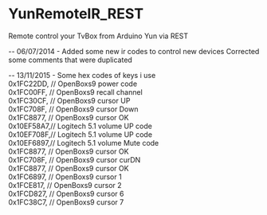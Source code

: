 YunRemoteIR_REST
================

Remote control your TvBox from Arduino Yun via  REST  

-- 06/07/2014 - Added some new  ir codes to control new devices
   	      	Corrected some comments that were duplicated

-- 13/11/2015 - Some hex codes of keys i use
<br>
0x1FC22DD, // OpenBoxs9 power code<br>
0x1FC00FF, // OpenBoxs9 recall channel<br>
0x1FC30CF, // OpenBoxs9 cursor UP<br>
0x1FC708F, // OpenBoxs9 cursor Down<br>
0x1FC8877, // OpenBoxs9 cursor OK<br>
0x10EF58A7,// Logitech 5.1 volume UP code<br>
0x10EF708F,// Logitech 5.1 volume UP code<br>
0x10EF6897,// Logitech 5.1 volume Mute code<br>
0x1FC8877, // OpenBoxs9 cursor OK<br>
0x1FC708F, // OpenBoxs9 cursor curDN<br>
0x1FC8877, // OpenBoxs9 cursor OK<br>
0x1FC6897, // OpenBoxs9 cursor 1<br>
0x1FCE817, // OpenBoxs9 cursor 2<br>
0x1FCD827, // OpenBoxs9 cursor 6<br>
0x1FC38C7, // OpenBoxs9 cursor 7